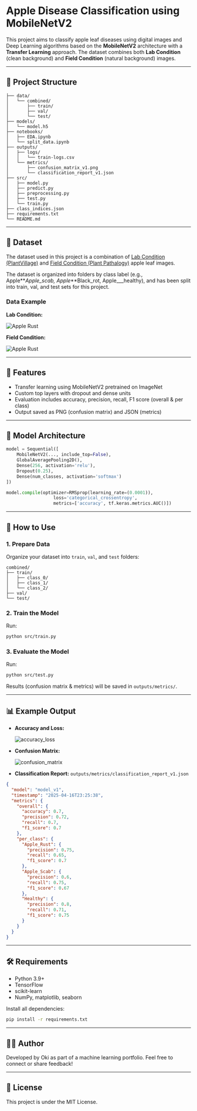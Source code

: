 # Apple Disease Classification using MobileNetV2

This project aims to classify apple leaf diseases using digital images and Deep Learning algorithms based on the **MobileNetV2** architecture with a **Transfer Learning** approach. The dataset combines both **Lab Condition** (clean background) and **Field Condition** (natural background) images.

---

## 📁 Project Structure

```
├── data/
│   └── combined/
│       ├── train/
│       ├── val/
│       └── test/
├── models/
│   └── model.h5
├── notebooks/
│   ├── EDA.ipynb
│   └── split_data.ipynb
├── outputs/
│   ├── logs/
│   │   └── train-logs.csv
│   └── metrics/
│       ├── confusion_matrix_v1.png
│       └── classification_report_v1.json
├── src/
│   ├── model.py
│   ├── predict.py
│   ├── preprocessing.py
│   ├── test.py
│   └── train.py
├── class_indices.json
├── requirements.txt
└── README.md
```

---

## 📂 Dataset

The dataset used in this project is a combination of [Lab Condition (PlantVillage)](https://drive.google.com/drive/folders/11p7hWcUP3U83-AFjS7phlHgP2eyRUVcx?usp=drive_link) and [Field Condition (Plant Pathalogy)](https://drive.google.com/drive/folders/1AldXDQvJfyDAJTpVBMmBONbeQMIEDWs8?usp=sharing) apple leaf images.

The dataset is organized into folders by class label (e.g., Apple**_Apple_scab, Apple_**Black_rot, Apple\_\_\_healthy), and has been split into train, val, and test sets for this project.

### Data Example

**Lab Condition:**

![Apple Rust](<data/preview/Apple_rust%20(2).JPG>)

**Field Condition:**

![Apple Rust](<data/preview/Apple_Rust(6).jpg>)

---

## 📌 Features

- Transfer learning using MobileNetV2 pretrained on ImageNet
- Custom top layers with dropout and dense units
- Evaluation includes accuracy, precision, recall, F1 score (overall & per class)
- Output saved as PNG (confusion matrix) and JSON (metrics)

---

## 🧠 Model Architecture

```python
model = Sequential([
    MobileNetV2(..., include_top=False),
    GlobalAveragePooling2D(),
    Dense(256, activation='relu'),
    Dropout(0.25),
    Dense(num_classes, activation='softmax')
])

model.compile(optimizer=RMSprop(learning_rate=(0.0001)),
                  loss='categorical_crossentropy',
                  metrics=['accuracy', tf.keras.metrics.AUC()])
```

---

## 🚀 How to Use

### 1. Prepare Data

Organize your dataset into `train`, `val`, and `test` folders:

```
combined/
├── train/
│   ├── class_0/
│   ├── class_1/
│   └── class_2/
├── val/
└── test/
```

### 2. Train the Model

Run:

```bash
python src/train.py
```

### 3. Evaluate the Model

Run:

```bash
python src/test.py
```

Results (confusion matrix & metrics) will be saved in `outputs/metrics/`.

---

## 📊 Example Output

- **Accuracy and Loss:**

  ![accuracy_loss](outputs/metrics/accuracy_and_loss_v1.png)

- **Confusion Matrix:**

  ![confusion_matrix](outputs/metrics/confusion_matrix_v1.png)

- **Classification Report:** `outputs/metrics/classification_report_v1.json`

```json
{
  "model": "model_v1",
  "timestamp": "2025-04-16T23:25:38",
  "metrics": {
    "overall": {
      "accuracy": 0.7,
      "precision": 0.72,
      "recall": 0.7,
      "f1_score": 0.7
    },
    "per_class": {
      "Apple_Rust": {
        "precision": 0.75,
        "recall": 0.65,
        "f1_score": 0.7
      },
      "Apple_Scab": {
        "precision": 0.6,
        "recall": 0.75,
        "f1_score": 0.67
      },
      "Healthy": {
        "precision": 0.8,
        "recall": 0.71,
        "f1_score": 0.75
      }
    }
  }
}
```

---

## 🛠 Requirements

- Python 3.9+
- TensorFlow
- scikit-learn
- NumPy, matplotlib, seaborn

Install all dependencies:

```bash
pip install -r requirements.txt
```

---

## 🙋‍♂️ Author

Developed by Oki as part of a machine learning portfolio.
Feel free to connect or share feedback!

---

## 📄 License

This project is under the MIT License.
